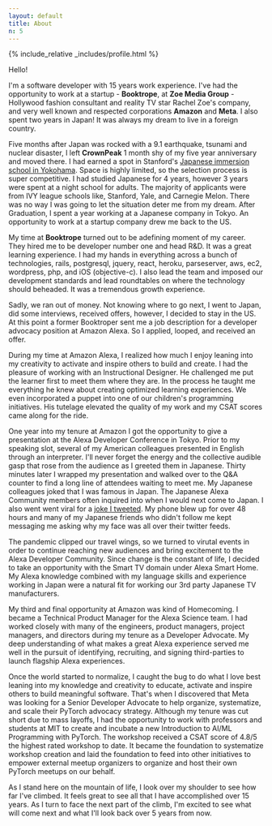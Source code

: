 ```yaml
---
layout: default
title: About
n: 5
---
```


{% include_relative _includes/profile.html %}

Hello!

I'm a software developer with 15 years work experience. I've had the opportunity to work 
at a startup - **Booktrope**, at **Zoe Media Group** - Hollywood fashion consultant and 
reality TV star Rachel Zoe's company, and very well known and respected corporations 
**Amazon** and **Meta**. I also spent two years in Japan! It was always my dream to live 
in a foreign country.

Five months after Japan was rocked with a 9.1 earthquake, tsunami and nuclear disaster, 
I left **CrownPeak** 1 month shy of my five year anniversary and moved there. I had earned 
a spot in Stanford's [Japanese immersion school in Yokohama](http://iucjapan.org). Space is 
highly limited, so the selection process is super competitive. I had studied Japanese for 4
years, however 3 years were spent at a night school for adults. The majority of applicants 
were from IVY league schools like, Stanford, Yale, and Carnegie Melon. There was no way I 
was going to let the situation deter me from my dream. After Graduation, I spent a year 
working at a Japanese company in Tokyo. An opportunity to work at a startup company drew me 
back to the US.

My time at **Booktrope** turned out to be adefining moment of my career.  They hired me to 
be developer number one and head R&D. It was a great learning experience. I had my hands in 
everything across a bunch of technologies, rails, postgresql, jquery, react, heroku, 
parseserver, aws, ec2, wordpress, php, and iOS (objective-c). I also lead the team and imposed 
our development standards and lead roundtables on where the technology should beheaded. It was 
a tremendous growth experience.

Sadly, we ran out of money. Not knowing where to go next, I went to Japan, did some interviews,
received offers, however, I decided to stay in the US. At this point a former Booktroper sent 
me a job description for a developer advocacy position at Amazon Alexa. So I applied, looped, 
and received an offer.

During my time at Amazon Alexa, I realized how much I enjoy leaning into my creativity to 
activate and inspire others to build and create. I had the pleasure of working with an 
Instructional Designer. He challenged me put the learner first to meet them where they are. 
In the process he taught me everything he knew about creating optimized learning experiences. 
We even incorporated a puppet into one of our children's programming initiatives. 
His tutelage elevated the quality of my work and my CSAT scores came along for the ride.

One year into my tenure at Amazon I got the opportunity to give a presentation at the Alexa 
Developer Conference in Tokyo. Prior to my speaking slot, several of my American colleagues 
presented in English through an interpreter. I'll never forget the energy and the collective 
audible gasp that rose from the audience as I greeted them in Japanese. Thirty minutes later 
I wrapped my presentation and walked over to the Q&A counter to find a long line of attendees 
waiting to meet me. My Japanese colleagues joked that I was famous in Japan. The Japanese Alexa 
Community members often inquired into when I would next come to Japan. I also went went viral 
for a [joke I tweeted]((https://x.com/sleepydeveloper/status/1188252385342193664?s=12&t=RwuFBS6T-6FewkJ-RV2poA)). 
My phone blew up for over 48 hours and many of my Japanese friends who didn't follow me kept 
messaging me asking why my face was all over their twitter feeds.

The pandemic clipped our travel wings, so we turned to virutal events in order to continue
reaching new audiences and bring excitement to the Alexa Developer Community. Since change 
is the constant of life, I decided to take an opportunity with the Smart TV domain under 
Alexa Smart Home. My Alexa knowledge combined with my language skills and experience working 
in Japan were a natural fit for working our 3rd party Japanese TV manufacturers. 

My third and final opportunity at Amazon was kind of Homecoming. I became a Technical Product
Manager for the Alexa Science team. I had worked closely with many of the engineers, product 
managers, project managers, and directors during my tenure as a Developer Advocate. My deep 
understanding of what makes a great Alexa experience served me well in the pursuit of 
identifying, recruiting, and signing third-parties to launch flagship Alexa experiences.

Once the world started to normalize, I caught the bug to do what I love best leaning into my
knowledge and creativity to educate, activate and inspire others to build meaningful software. 
That's when I discovered that Meta was looking for a Senior Developer Advocate to help organize,
systematize, and scale their PyTorch advocacy strategy. Although my tenure was cut short due to 
mass layoffs, I had the opportunity to work with professors and students at MIT to create and 
incubate a new Introduction to AI/ML Programming with PyTorch. The workshop received a CSAT 
score of 4.8/5 the highest rated workshop to date. It became the foundation to systematize 
workshop creation and laid the foundation to feed into other initiatives to empower external 
meetup organizers to organize and host their own PyTorch meetups on our behalf.

As I stand here on the mountain of life, I look over my shoulder to see how far I've climbed. 
It feels great to see all that I have accomplished over 15 years. As I turn to face the next 
part of the climb, I'm excited to see what will come next and what I'll look back over 5 years 
from now.
